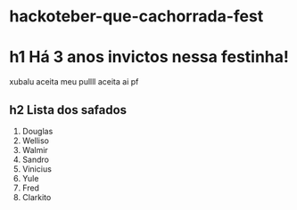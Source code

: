 # hackoteber-que-cachorrada-fest
# h1 Há 3 anos invictos nessa festinha!
xubalu
aceita meu pullll
aceita ai pf

## h2 Lista dos safados
1. Douglas
2. Welliso
3. Walmir
4. Sandro
5. Vinicius
6. Yule
7. Fred
8. Clarkito
